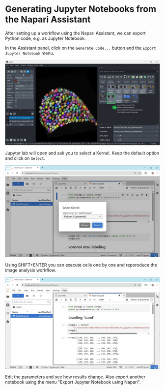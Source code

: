 # Generating Jupyter Notebooks from the Napari Assistant

After setting  up a workflow using the Napari Assistant, we can export Python code, e.g. as Jupyter Notebook.

In the Assistant panel, click on the `Generate Code...` button and the `Export Jupyter Notebook` menu.

![](images/export_notebooks01.jpg)

Jupyter lab will open and ask you to select a Kernel. Keep the default option and click on `Select`.

![](images/export_notebooks02.jpg)

Using SHIFT+ENTER you can execute cells one by one and reporoduce the image analysis workflow.

![](images/export_notebooks03.jpg)

Edit the parameters and see how results change. Also export another notebook using the menu "Export Jupyter Notebook using Napari". 